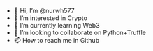 - 👋 Hi, I’m @nurwh577
- 👀 I’m interested in Crypto
- 🌱 I’m currently learning Web3
- 💞️ I’m looking to collaborate on Python+Truffle
- 📫 How to reach me in Github

<!---
nurwh577/nurwh577 is a ✨ special ✨ repository because its `README.md` (this file) appears on your GitHub profile.
You can click the Preview link to take a look at your changes.
--->
